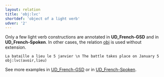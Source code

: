 ```yaml
---
layout: relation
title: 'obj:lvc'
shortdef: 'object of a light verb'
udver: '2'
---
```


Only a few light verb constructions are annotated in **UD_French-GSD** and in **UD_French-Spoken**.
In other cases, the relation [obj]() is used without extension.

~~~ sdparse
La bataille a lieu le 5 janvier \n The battle takes place on January 5
obj:lvc(avoir,lieu)
~~~

See more examples in [UD_French-GSD](http://match.grew.fr/?corpus=UD_French-GSD@2.7&relation=obj:lvc) or in [UD_French-Spoken](http://match.grew.fr/?corpus=UD_French-Spoken@2.7&relation=obj:lvc).


<!-- Interlanguage links updated Út 9. května 2023, 20:04:26 CEST -->
